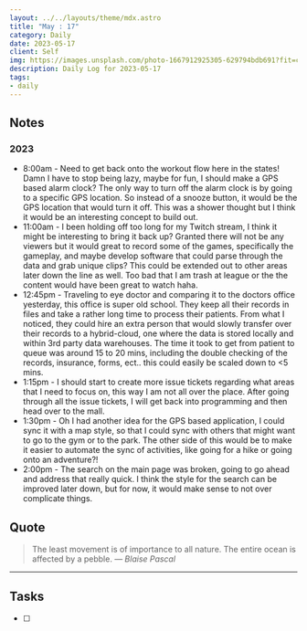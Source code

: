 ```yaml
---
layout: ../../layouts/theme/mdx.astro
title: "May : 17"
category: Daily
date: 2023-05-17
client: Self
img: https://images.unsplash.com/photo-1667912925305-629794bdb691?fit=crop&q=85&w=1400&h=700
description: Daily Log for 2023-05-17
tags:
- daily
---
```


## Notes

### 2023

- 8:00am - Need to get back onto the workout flow here in the states! Damn I have to stop being lazy, maybe for fun, I should make a GPS based alarm clock? The only way to turn off the alarm clock is by going to a specific GPS location. So instead of a snooze button, it would be the GPS location that would turn it off. This was a shower thought but I think it would be an interesting concept to build out.
- 11:00am - I been holding off too long for my Twitch stream, I think it might be interesting to bring it back up? Granted there will not be any viewers but it would great to record some of the games, specifically the gameplay, and maybe develop software that could parse through the data and grab unique clips? This could be extended out to other areas later down the line as well. Too bad that I am trash at league or the the content would have been great to watch haha.
- 12:45pm - Traveling to eye doctor and comparing it to the doctors office yesterday, this office is super old school. They keep all their records in files and take a rather long time to process their patients. From what I noticed, they could hire an extra person that would slowly transfer over their records to a hybrid-cloud, one where the data is stored locally and within 3rd party data warehouses. The time it took to get from patient to queue was around 15 to 20 mins, including the double checking of the records, insurance, forms, ect.. this could easily be scaled down to <5 mins. 
- 1:15pm - I should start to create more issue tickets regarding what areas that I need to focus on, this way I am not all over the place. After going through all the issue tickets, I will get back into programming and then head over to the mall. 
- 1:30pm - Oh I had another idea for the GPS based application, I could sync it with a map style, so that I could sync with others that might want to go to the gym or to the park. The other side of this would be to make it easier to automate the sync of activities, like going for a hike or going onto an adventure?!
- 2:00pm - The search on the main page was broken, going to go ahead and address that really quick. I think the style for the search can be improved later down, but for now, it would make sense to not over complicate things. 

## Quote

> The least movement is of importance to all nature. The entire ocean is affected by a pebble.
> — <cite>Blaise Pascal</cite>

---

## Tasks

- [ ]